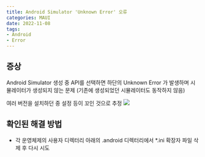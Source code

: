 ```yaml
---
title: Android Simulator 'Unknown Error' 오류
categories: MAUI
date: 2022-11-08
tags:
- Android
- Error
---
```



## 증상
Android Simulator 생성 중 API를 선택하면 하단의 Unknown Error 가 발생하며 시뮬레이터가 생성되지 않는 문제 (기존에 생성되었던 시뮬레이터도 동작하지 않음)

여러 버전을 설치하던 중 설정 등이 꼬인 것으로 추정
![](Pasted%20image%2020221109020627.png)

## 확인된 해결 방법
- 각 운영체제의 사용자 디렉터리 아래의 .android 디렉터리에서 *.ini 확장자 파일 삭제 후 다시 시도